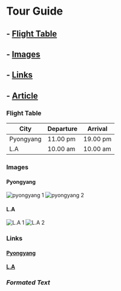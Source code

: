 # Tour Guide

## - [Flight Table](#flight-table)
## - [Images](#images)
## - [Links](#links)
## - [Article](#formated-text)

### Flight Table
| City  | Departure | Arrival  |
|---|---|---|
| Pyongyang  | 11.00 pm  | 19.00 pm  |
| L.A | 10.00 am  | 10.00 am |

### Images

#### Pyongyang
![pyongyang 1](https://static.bangkokpost.com/media/content/20210326/c1_3930947.jpg)
![pyongyang 2](https://www.asianews.it/files/img/180131-north-korea-missiles-days-before-olympics-111.jpg)
#### L.A
![L.A 1](https://static01.nyt.com/images/2019/06/04/us/04homelessnesscatoday/merlin_155936898_bd7483c4-5b81-4e66-861b-db785b09cdac-superJumbo.jpg)
![L.A 2](https://ca-times.brightspotcdn.com/dims4/default/aeb7ec4/2147483647/strip/true/crop/2400x1600+0+0/resize/1486x991!/quality/90/?url=https%3A%2F%2Fcalifornia-times-brightspot.s3.amazonaws.com%2F97%2F70%2F6909f90b4361b4fa1743c468f260%2Fla-photos-1staff-901667-me-0115-homeless-el-pueblo-019.IK.JPG)

### Links

#### [Pyongyang](https://en.wikipedia.org/wiki/Pyongyang)
#### [L.A](https://en.wikipedia.org/wiki/Los_Angeles)


### *Formated Text*
